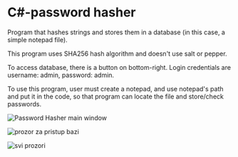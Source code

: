 # C#-password hasher
Program that hashes strings and stores them in a database (in this case, a simple notepad file).

This program uses SHA256 hash algorithm and doesn't use salt or pepper.

To access database, there is a button on bottom-right. Login credentials are username: admin, password: admin.

To use this program, user must create a notepad, and use notepad's path and put it in the code, so that program can locate the file
and store/check passwords.


![Password Hasher main window](https://user-images.githubusercontent.com/50056973/73614084-4af70800-45fc-11ea-9fc1-03d38b567299.jpg)


![prozor za pristup bazi](https://user-images.githubusercontent.com/50056973/73614098-5a765100-45fc-11ea-9167-b00e8fb1ee66.jpg)


![svi prozori](https://user-images.githubusercontent.com/50056973/73614103-6104c880-45fc-11ea-8e40-340652f6805a.png)
